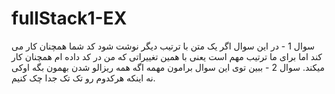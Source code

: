 # fullStack1-EX
سوال 1 - در این سوال اگر یک متن با ترتیب دیگر نوشت شود کد شما همچنان کار می کند اما برای ما ترتیب مهم است یعنی با همین تغییراتی که من در کد داده ام همچنان کار میکند.
سوال 2 - ببین توی این سوال برامون مهمه اگه همه ریزالو شدن بهمون بگه اوکی نه اینکه هرکدوم رو تک تک جدا چک کنیم.

